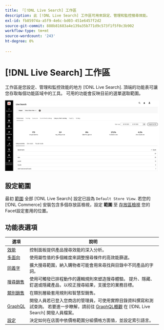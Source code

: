 ```yaml
---
title: 『[!DNL Live Search] 工作區
description: 此 [!DNL Live Search] 工作區可用來設定、管理和監控搜尋效能。
exl-id: fb85974a-a5f9-4e6c-bd03-451e6457f2d2
source-git-commit: 888b81683a4e139a35b771d9c573f1f5f0c3b902
workflow-type: tm+mt
source-wordcount: '243'
ht-degree: 0%

---
```


# [!DNL Live Search] 工作區

工作區是您設定、管理和監控效能的地方 [!DNL Live Search]. 頂端的功能表可讓您存取每個功能區域中的工具。  可用的功能會反映目前的選單選取範圍。

![多面向工作區](assets/workspace.png)

## 設定範圍

最初 [範圍](https://experienceleague.adobe.com/docs/commerce-admin/start/setup/websites-stores-views.html#scope-settings) 全部 [!DNL Live Search] 設定已設為 `Default Store View`. 若您的 [!DNL Commerce] 安裝包含多個存放區檢視，設定 **範圍** 至 [存放區檢視](https://experienceleague.adobe.com/docs/commerce-admin/start/setup/websites-stores-views.html) 您的Facet設定套用的位置。

## 功能表選項

| 選項 | 說明 |
|--- |--- |
| [效能](performance.md) | 控制面板提供產品搜尋效能的深入分析。 |
| [多面向](facets.md) | 使用屬性值的多個維度來調整搜尋條件的高效能篩選。 |
| [同義字](synonyms.md) | 擴大搜尋範圍，納入購物者可能會用來尋找與目錄中不同產品的字詞。 |
| [搜尋銷售](rules.md) | 使用可觸發已排程動作的邏輯規則來塑造搜尋體驗。 提升、隱藏、釘選或隱藏產品，以校正搜尋結果，支援您的業務目標。 |
| [類別銷售](category-merch.md) | 在類別層級套用規則和智慧型銷售。 |
| [GraphQL](https://developer.adobe.com/commerce/webapi/graphql/schema/live-search/) | 開發人員若已登入您商店的管理員，可使用實際目錄資料撰寫和測試查詢。 若要進一步瞭解，請前往 [GraphQL概觀](https://developer.adobe.com/commerce/webapi/graphql/) 在 [!DNL Live Search] 開發人員檔案。 |
| [設定](settings.md) | 決定如何在店面中依價格範圍分組價格方面值，並設定索引語言。 |
